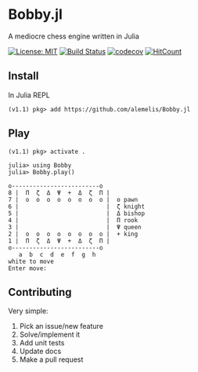 # Bobby.jl
A mediocre chess engine written in Julia

[![License: MIT](https://img.shields.io/badge/License-MIT-yellow.svg)](https://opensource.org/licenses/MIT)
[![Build Status](https://travis-ci.org/alemelis/Bobby.jl.svg?branch=master)](https://travis-ci.org/alemelis/Bobby.jl)
[![codecov](https://codecov.io/gh/alemelis/Bobby.jl/branch/master/graph/badge.svg)](https://codecov.io/gh/alemelis/Bobby.jl)
[![HitCount](http://hits.dwyl.io/alemelis/Bobby.jl.svg)](http://hits.dwyl.io/alemelis/Bobby.jl)

## Install

In Julia REPL

```
(v1.1) pkg> add https://github.com/alemelis/Bobby.jl
```

## Play
```
(v1.1) pkg> activate .
```

```
julia> using Bobby
julia> Bobby.play()

o-------------------------o
8 |  Π  ζ  Δ  Ψ  +  Δ  ζ  Π |
7 |  o  o  o  o  o  o  o  o |  o pawn
6 |                         |  ζ knight
5 |                         |  Δ bishop
4 |                         |  Π rook
3 |                         |  Ψ queen
2 |  o  o  o  o  o  o  o  o |  + king
1 |  Π  ζ  Δ  Ψ  +  Δ  ζ  Π |
o-------------------------o
   a  b  c  d  e  f  g  h
white to move
Enter move:

```

## Contributing

Very simple:

1. Pick an issue/new feature
2. Solve/implement it
3. Add unit tests
4. Update docs
5. Make a pull request
